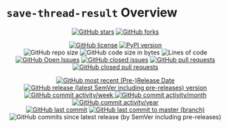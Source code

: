 # `save-thread-result` Overview


<p align="center">
  <a href="https://github.com/Shail-Shouryya/save-thread-result/stargazers"><img alt="GitHub stars" src="https://img.shields.io/github/stars/Shail-Shouryya/save-thread-result?color=yellow&labelColor=black&style=social&logo=github"></a>
  <a href="https://github.com/Shail-Shouryya/save-thread-result/network"><img alt="GitHub forks" src="https://img.shields.io/github/forks/Shail-Shouryya/save-thread-result?color=blue&labelColor=black&style=social&logo=github"></a>
</p>

<p align="center">
  <a href="https://github.com/Shail-Shouryya/save-thread-result/blob/master/LICENSE"><img alt="GitHub license" src="https://img.shields.io/github/license/Shail-Shouryya/save-thread-result?color=brightgreen&labelColor=black"></a>
  <a href="https://pypi.org/project/save-thread-result/"><img alt="PyPI version" src="https://img.shields.io/pypi/v/save-thread-result?&labelColor=black&label=PyPI"></a>
  <br>
  <img alt="GitHub repo size" src="https://img.shields.io/github/repo-size/Shail-Shouryya/save-thread-result?color=purple&labelColor=black">
  <img alt="GitHub code size in bytes" src="https://img.shields.io/github/languages/code-size/Shail-Shouryya/save-thread-result?color=purple&labelColor=black">
  <img alt="Lines of code" src="https://img.shields.io/tokei/lines/github/shail-shouryya/save-thread-result?color=purple&labelColor=black">
  <br>
  <a href="https://github.com/Shail-Shouryya/save-thread-result/issues"><img alt="GitHub Open Issues" src="https://img.shields.io/github/issues/Shail-Shouryya/save-thread-result?color=red&labelColor=black"></a>
  <a href="https://github.com/Shail-Shouryya/save-thread-result/issues?q=is%3Aissue+is%3Aclosed"><img alt="GitHub closed issues" src="https://img.shields.io/github/issues-closed/Shail-Shouryya/save-thread-result?color=darkgreen&labelColor=black"></a>
  <a href="https://github.com/Shail-Shouryya/save-thread-result/pulls"><img alt="GitHub pull requests" src="https://img.shields.io/github/issues-pr/Shail-Shouryya/save-thread-result?color=red&labelColor=black"></a>
  <a href="https://github.com/Shail-Shouryya/save-thread-result/pulls?q=is%3Apr+is%3Aclosed"><img alt="GitHub closed pull requests" src="https://img.shields.io/github/issues-pr-closed/Shail-Shouryya/save-thread-result?color=darkgreen&labelColor=black"></a>
</p>

<p align="center">
  <a href="https://github.com/Shail-Shouryya/save-thread-result/releases/latest"><img alt="GitHub most recent (Pre-)Release Date" src="https://img.shields.io/github/release-date-pre/Shail-Shouryya/save-thread-result?color=blueviolet&labelColor=black&label=most%20recent%20release%20date"></a>
  <br>
  <a href="https://github.com/Shail-Shouryya/save-thread-result/releases"><img alt="GitHub release (latest SemVer including pre-releases) version" src="https://img.shields.io/github/v/release/Shail-Shouryya/save-thread-result?include_prereleases&labelColor=black&label=GitHub%20release%20%28latest%20SemVer%20including%20pre-releases%29&sort=semver"></a>
  <br>
  <a href="http://github.com/Shail-Shouryya/save-thread-result/graphs/commit-activity">
    <img alt="GitHub commit activity/week" src="https://img.shields.io/github/commit-activity/w/Shail-Shouryya/save-thread-result?color=lightgreen&labelColor=black">
    <img alt="GitHub commit activity/month" src="https://img.shields.io/github/commit-activity/m/Shail-Shouryya/save-thread-result?color=lightgreen&labelColor=black">
    <img alt="GitHub commit activity/year" src="https://img.shields.io/github/commit-activity/y/Shail-Shouryya/save-thread-result?color=lightgreen&labelColor=black">
  </a>
  <br>
  <a href="https://github.com/Shail-Shouryya/save-thread-result/branches"><img alt="GitHub last commit" src="https://img.shields.io/github/last-commit/Shail-Shouryya/save-thread-result?color=pink&labelColor=black"></a>
  <a href="https://github.com/Shail-Shouryya/save-thread-result/commits/master"><img alt="GitHub last commit to master (branch)" src="https://img.shields.io/github/last-commit/Shail-Shouryya/save-thread-result/master?color=pink&labelColor=black&label=last%20commit%20to%20master"></a>
  <img alt="GitHub commits since latest release (by SemVer including pre-releases)" src="https://img.shields.io/github/commits-since/Shail-Shouryya/save-thread-result/latest/master?color=pink&labelColor=black&include_prereleases">
</p>
